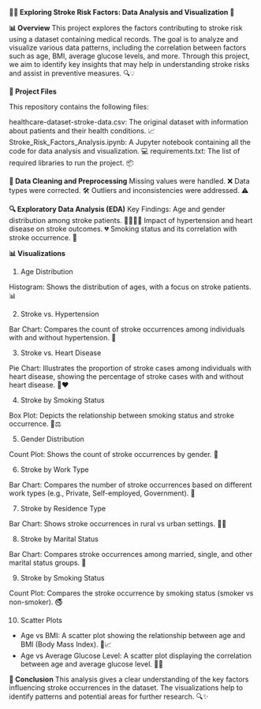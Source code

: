 **🚶‍♂️ Exploring Stroke Risk Factors: Data Analysis and Visualization 🧠**

**📊 Overview**
This project explores the factors contributing to stroke risk using a dataset containing medical records. The goal is to analyze and visualize various data patterns, including the correlation between factors such as age, BMI, average glucose levels, and more. Through this project, we aim to identify key insights that may help in understanding stroke risks and assist in preventive measures. 🔍💡

**📂 Project Files**

This repository contains the following files:

healthcare-dataset-stroke-data.csv: The original dataset with information about patients and their health conditions. 📈
Stroke_Risk_Factors_Analysis.ipynb: A Jupyter notebook containing all the code for data analysis and visualization. 💻
requirements.txt: The list of required libraries to run the project. 📦

**🧹 Data Cleaning and Preprocessing**
Missing values were handled. ❌
Data types were corrected. 🛠️
Outliers and inconsistencies were addressed. ⚠️

**🔍 Exploratory Data Analysis (EDA)**
Key Findings:
Age and gender distribution among stroke patients. 👩‍🦳👨‍🦳
Impact of hypertension and heart disease on stroke outcomes. 💔
Smoking status and its correlation with stroke occurrence. 🚬

**📊 Visualizations**
1. Age Distribution

Histogram: Shows the distribution of ages, with a focus on stroke patients. 📊

2. Stroke vs. Hypertension

Bar Chart: Compares the count of stroke occurrences among individuals with and without hypertension. 💉

3. Stroke vs. Heart Disease

Pie Chart: Illustrates the proportion of stroke cases among individuals with heart disease, showing the percentage of stroke cases with and without heart disease. 🥧❤️

4. Stroke by Smoking Status

Box Plot: Depicts the relationship between smoking status and stroke occurrence. 🚬⚖️

5. Gender Distribution

Count Plot: Shows the count of stroke occurrences by gender. 🚻

6. Stroke by Work Type

Bar Chart: Compares the number of stroke occurrences based on different work types (e.g., Private, Self-employed, Government). 💼

7. Stroke by Residence Type

Bar Chart: Shows stroke occurrences in rural vs urban settings. 🌆🌄

8. Stroke by Marital Status

Bar Chart: Compares stroke occurrences among married, single, and other marital status groups. 💍

9. Stroke by Smoking Status

Count Plot: Compares the stroke occurrence by smoking status (smoker vs non-smoker). 🚭

10. Scatter Plots

- Age vs BMI: A scatter plot showing the relationship between age and BMI (Body Mass Index). 🔴📈
- Age vs Average Glucose Level: A scatter plot displaying the correlation between age and average glucose level. 🔬🍩

**📝 Conclusion**
This analysis gives a clear understanding of the key factors influencing stroke occurrences in the dataset. The visualizations help to identify patterns and potential areas for further research. 🔍✨
